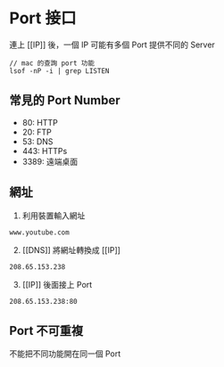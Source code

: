 # Port 接口
連上 [[IP]] 後，一個 IP 可能有多個 Port 提供不同的 Server
```
// mac 的查詢 port 功能
lsof -nP -i | grep LISTEN
```

## 常見的 Port Number

- 80: HTTP
- 20: FTP
- 53: DNS
- 443: HTTPs
- 3389: 遠端桌面

## 網址
1. 利用裝置輸入網址
```
www.youtube.com
```
2. [[DNS]] 將網址轉換成 [[IP]]
```
208.65.153.238
```
3. [[IP]] 後面接上 Port
```
208.65.153.238:80
```

## Port 不可重複
不能把不同功能開在同一個 Port